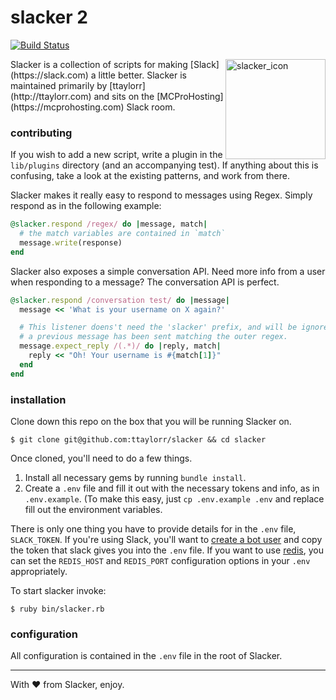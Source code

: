 # slacker 2
[![Build Status](https://travis-ci.org/ttaylorr/slacker.svg?branch=improvements)](https://travis-ci.org/ttaylorr/slacker)

<img src="http://i.imgur.com/tMom4oB.png" alt="slacker_icon" width="160" height="160" align="right">
Slacker is a collection of scripts for making [Slack](https://slack.com) a little better.
Slacker is maintained primarily by [ttaylorr](http://ttaylorr.com) and sits on the [MCProHosting](https://mcprohosting.com) Slack room.

### contributing

If you wish to add a new script, write a plugin in the `lib/plugins` directory (and an accompanying test).  If anything about this is confusing, take a look at the existing patterns, and work from there.

Slacker makes it really easy to respond to messages using Regex.  Simply respond as in the following example:

```ruby
@slacker.respond /regex/ do |message, match|
  # the match variables are contained in `match`
  message.write(response)
end
```

Slacker also exposes a simple conversation API.  Need more info from a user when responding to a message?  The conversation API is perfect.

```ruby
@slacker.respond /conversation test/ do |message|
  message << 'What is your username on X again?'

  # This listener doens't need the 'slacker' prefix, and will be ignored unless
  # a previous message has been sent matching the outer regex.
  message.expect_reply /(.*)/ do |reply, match|
    reply << "Oh! Your username is #{match[1]}"
  end
end
```


### installation

Clone down this repo on the box that you will be running Slacker on.

```
$ git clone git@github.com:ttaylorr/slacker && cd slacker
```

Once cloned, you'll need to do a few things.

1. Install all necessary gems by running `bundle install`.
2. Create a `.env` file and fill it out with the necessary tokens and info, as in `.env.example`.  (To make this easy, just `cp .env.example .env` and replace fill out the environment variables.

There is only one thing you have to provide details for in the `.env` file, `SLACK_TOKEN`.  If you're using Slack, you'll want to [create a bot user](https://api.slack.com/bot-users) and copy the token that slack gives you into the `.env` file.  If you want to use [redis](https://redis.io), you can set the `REDIS_HOST` and `REDIS_PORT` configuration options in your `.env` appropriately.

To start slacker invoke:

```
$ ruby bin/slacker.rb
```

### configuration

All configuration is contained in the `.env` file in the root of Slacker.

------

With :heart: from Slacker, enjoy.
